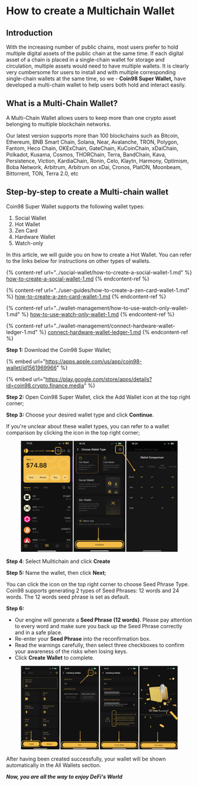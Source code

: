 # How to create a Multichain Wallet

## Introduction

With the increasing number of public chains, most users prefer to hold multiple digital assets of the public chain at the same time. If each digital asset of a chain is placed in a single-chain wallet for storage and circulation, multiple assets would need to have multiple wallets. It is clearly very cumbersome for users to install and with multiple corresponding single-chain wallets at the same time, so we - **Coin98 Super Wallet,** have developed a multi-chain wallet to help users both hold and interact easily.

## What is a Multi-Chain Wallet?

A Multi-Chain Wallet allows users to keep more than one crypto asset belonging to multiple blockchain networks.

Our latest version supports more than 100 blockchains such as Bitcoin, Ethereum, BNB Smart Chain, Solana, Near, Avalanche, TRON, Polygon, Fantom, Heco Chain, OKExChain, GateChain, KuCoinChain, xDaiChain, Polkadot, Kusama, Cosmos, THORChain, Terra, BandChain, Kava, Persistence, Viction, KardiaChain, Ronin, Celo, Klaytn, Harmony, Optimism, Boba Network, Arbitrum, Arbitrum on xDai, Cronos, PlatON, Moonbeam, Bittorrent, TON, Terra 2.0, etc

## **Step-by-step to create a Multi-chain wallet**

Coin98 Super Wallet supports the following wallet types:

1. Social Wallet
2. Hot Wallet
3. Zen Card
4. Hardware Wallet
5. Watch-only

In this article, we will guide you on how to create a Hot Wallet. You can refer to the links below for instructions on other types of wallets.

{% content-ref url="../social-wallet/how-to-create-a-social-wallet-1.md" %}
[how-to-create-a-social-wallet-1.md](../social-wallet/how-to-create-a-social-wallet-1.md)
{% endcontent-ref %}

{% content-ref url="../user-guides/how-to-create-a-zen-card-wallet-1.md" %}
[how-to-create-a-zen-card-wallet-1.md](../user-guides/how-to-create-a-zen-card-wallet-1.md)
{% endcontent-ref %}

{% content-ref url="../wallet-management/how-to-use-watch-only-wallet-1.md" %}
[how-to-use-watch-only-wallet-1.md](../wallet-management/how-to-use-watch-only-wallet-1.md)
{% endcontent-ref %}

{% content-ref url="../wallet-management/connect-hardware-wallet-ledger-1.md" %}
[connect-hardware-wallet-ledger-1.md](../wallet-management/connect-hardware-wallet-ledger-1.md)
{% endcontent-ref %}

**Step 1:** Download the Coin98 Super Wallet;

{% embed url="https://apps.apple.com/us/app/coin98-wallet/id1561969966" %}

{% embed url="https://play.google.com/store/apps/details?id=coin98.crypto.finance.media" %}

**Step 2:** Open Coin98 Super Wallet, click the Add Wallet icon at the top right corner;[ ](broken-reference)

**Step 3:** Choose your desired wallet type and click **Continue**.&#x20;

If you're unclear about these wallet types, you can refer to a wallet comparison by clicking the icon in the top right corner;

<figure><img src="../../../../.gitbook/assets/coin98-app-create-wallet-1 (1).png" alt=""><figcaption></figcaption></figure>

**Step 4**: Select Muiltichain and click **Create**

**Step 5:** Name the wallet, then click **Next**;

You can click the icon on the top right corner to choose Seed Phrase Type. Coin98 supports generating 2 types of Seed Phrases: 12 words and 24 words. The 12 words seed phrase is set as default.

**Step 6:**&#x20;

* Our engine will generate a **Seed Phrase (12 words)**. Please pay attention to every word and make sure you back up the Seed Phrase correctly and in a safe place.
* Re-enter your **Seed Phrase** into the reconfirmation box.
* Read the warnings carefully, then select three checkboxes to confirm your awareness of the risks when losing keys.
* Click **Create Wallet** to complete.

<figure><img src="../../../../.gitbook/assets/coin98-app-create-wallet-2 (1).png" alt=""><figcaption></figcaption></figure>

After having been created successfully, your wallet will be shown automatically in the All Wallets section.

_**Now, you are all the way to enjoy DeFi's World**_
